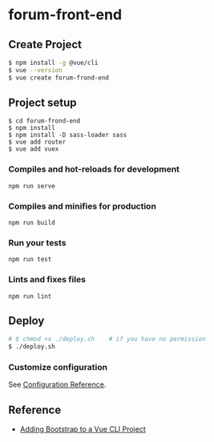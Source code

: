 # forum-front-end

## Create Project

```sh
$ npm install -g @vue/cli
$ vue --version
$ vue create forum-frond-end
```

## Project setup

```
$ cd forum-frond-end
$ npm install
$ npm install -D sass-loader sass
$ vue add router
$ vue add vuex
```

### Compiles and hot-reloads for development

```
npm run serve
```

### Compiles and minifies for production

```
npm run build
```

### Run your tests

```
npm run test
```

### Lints and fixes files

```
npm run lint
```

## Deploy

```sh
# $ chmod +x ./deploy.sh    # if you have no permission
$ ./deploy.sh
```

### Customize configuration

See [Configuration Reference](https://cli.vuejs.org/config/).

## Reference

- [Adding Bootstrap to a Vue CLI Project](https://travishorn.com/adding-bootstrap-to-a-vue-cli-project-98c2a30e0ed0)
